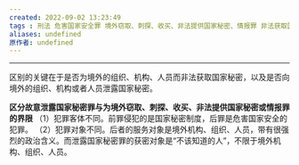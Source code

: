 ```yaml
---
created: 2022-09-02 13:23:49
tags : 刑法 危害国家安全罪 境外窃取、刺探、收买、非法提供国家秘密、情报罪 非法获取国家秘密罪 故意泄露国家秘密罪
aliases: undefined
原作者: undefined
---
```

---
区别的关键在于是否为境外的组织、机构、人员而非法获取国家秘密，以及是否向境外的组织、机构或者人员泄露国家秘密。

**区分故意泄露国家秘密罪与为境外窃取、刺探、收买、非法提供国家秘密或情报罪的界限**
（1）犯罪客体不同。前罪侵犯的是国家秘密制度，后罪是危害国家安全的犯罪。
（2）犯罪对象不同。后者的服务对象是境外机构、组织、人员，带有很强烈的政治含义。而泄露国家秘密罪的获密对象是“不该知道的人”，不限于境外机构、组织、人员。

